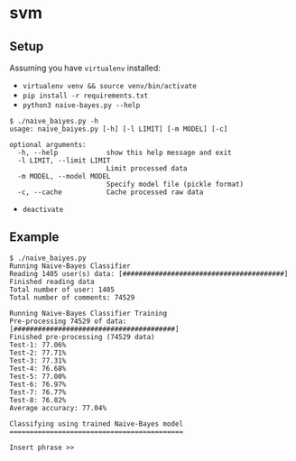 # svm

## Setup

Assuming you have `virtualenv` installed:
- `virtualenv venv && source venv/bin/activate`
- `pip install -r requirements.txt`
- `python3 naive-bayes.py --help`
```
$ ./naive_baiyes.py -h
usage: naive_baiyes.py [-h] [-l LIMIT] [-m MODEL] [-c]

optional arguments:
  -h, --help            show this help message and exit
  -l LIMIT, --limit LIMIT
                        Limit processed data
  -m MODEL, --model MODEL
                        Specify model file (pickle format)
  -c, --cache           Cache processed raw data
```
- `deactivate`

## Example

```
$ ./naive_baiyes.py
Running Naive-Bayes Classifier
Reading 1405 user(s) data: [########################################]
Finished reading data
Total number of user: 1405
Total number of comments: 74529

Running Naive-Bayes Classifier Training
Pre-processing 74529 of data: [########################################]
Finished pre-processing (74529 data)
Test-1: 77.06%
Test-2: 77.71%
Test-3: 77.31%
Test-4: 76.68%
Test-5: 77.00%
Test-6: 76.97%
Test-7: 76.77%
Test-8: 76.82%
Average accuracy: 77.04%

Classifying using trained Naive-Bayes model
===========================================

Insert phrase >>
```